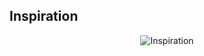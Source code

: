 Inspiration
------------------------
<p align="center">
  <img src="https://github.com/agileseph/automated-testing-concepts/raw/master/spice/technology-mix/jUnit_+_jBehave_Mix/FreeWomenVersion_Milla.png" alt="Inspiration"/>
</p>
